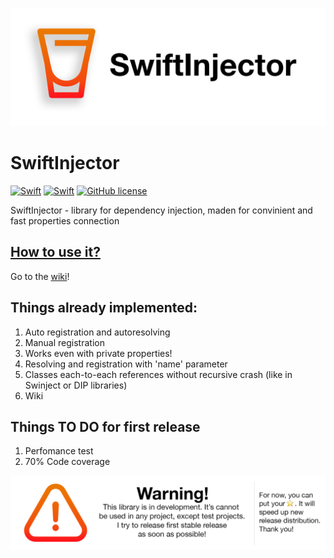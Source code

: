 ![alt text](header.png)

# SwiftInjector
[![Swift](https://img.shields.io/badge/swift-language-orange.svg)](https://swift.org)
[![Swift](https://img.shields.io/badge/dependency--injection-convinient-brightgreen.svg)]()
[![GitHub license](https://img.shields.io/badge/License-MIT-lightgrey.svg)](https://raw.githubusercontent.com/Boerworz/Gagat/master/LICENSE)


SwiftInjector - library for dependency injection, maden for convinient and fast properties connection

## [How to use it? ](https://github.com/Hadevs/SwiftInjector/wiki)
Go to the [wiki](https://github.com/Hadevs/SwiftInjector/wiki)!

## Things already implemented:
1. Auto registration and autoresolving
2. Manual registration
2. Works even with private properties!
3. Resolving and registration with 'name' parameter
4. Classes each-to-each references without recursive crash (like in Swinject or DIP libraries)
5. Wiki

## Things TO DO for first release
1. Perfomance test
2. 70% Code coverage

![alt text](footer.png)
